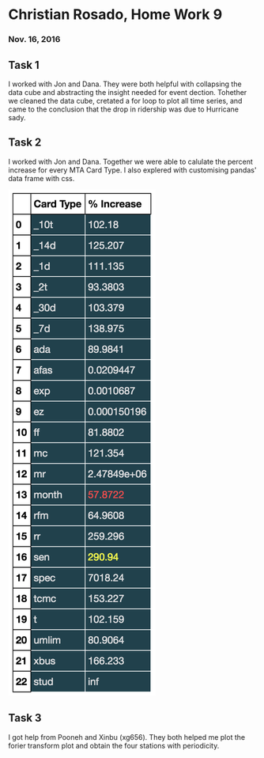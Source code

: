 # Christian Rosado, Home Work 9
### Nov. 16, 2016

## Task 1

I worked with Jon and Dana. They were both helpful with collapsing the data cube and abstracting the insight needed for event dection. Tohether we cleaned the data cube, cretated a for loop to plot all time series, and came to the conclusion that the drop in ridership was due to Hurricane sady.

## Task 2

I worked with Jon and Dana. Together we were able to calulate the percent increase for every MTA Card Type. I also explered with customising pandas' data frame with css.

<img src='Percent_Increase.png' style='height=200px' />

## Task 3

I got help from Pooneh and Xinbu (xg656). They both helped me plot the forier transform plot and obtain the four stations with periodicity.
